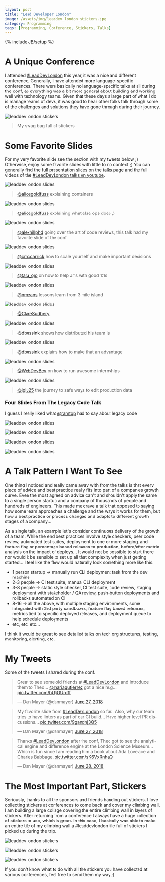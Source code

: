 ```yaml
---
layout: post
title: "Lead Developer London"
image: /assets/img/leaddev_london_stickers.jpg
category: Programming
tags: [Programming, Conference, Stickers, Talks]
---
```

{% include JB/setup %}

# A Unique Conference

I attended [#LeadDevLondon](https://twitter.com/hashtag/LeadDevLondon) this year, it was a nice and different conference. Generally, I have attended more language-specific conferences. There were basically no language-specific talks at all during the conf, as everything was a bit more general about building and working well with technology teams. Given that these days a large part of what I do is manage teams of devs, it was good to hear other folks talk through some of the challenges and solutions they have gone through during their journey.

![leaddev london stickers](/assets/img/leaddev_london_stickers.jpg)
> My swag bag full of stickers

# Some Favorite Slides

For my very favorite slide see the section with my tweets below ;) Otherwise, enjoy some favorite slides with little to no context ;) You can generally find the full presentation slides on the [talks page](https://london2018.theleaddeveloper.com/schedule) and the full videos of the [#LeadDevLondon talks on youtube](https://www.youtube.com/playlist?list=PLBzScQzZ83I_VX8zgmLqIfma_kJs3RRmu).

![leaddev london slides](/assets/img/leaddev_london/container_manual_1.jpg)
> [@alicegoldfuss](https://twitter.com/alicegoldfuss) explaining containers

![leaddev london slides](/assets/img/leaddev_london/container_manual_2.jpg)
> [@alicegoldfuss](https://twitter.com/alicegoldfuss) explaining what else ops does ;)

![leaddev london slides](/assets/img/leaddev_london/art_of_reviews.jpg)
> [@alexhillphd](https://twitter.com/alexhillphd) going over the art of code reviews, this talk had my favorite slide of the conf

![leaddev london slides](/assets/img/leaddev_london/scaling_yourself.jpg)
> [@cmccarrick](https://twitter.com/cmccarrick) how to scale yourself and make important decisions

![leaddev london slides](/assets/img/leaddev_london/jr_next.jpg)
> [@tara_ojo](https://twitter.com/tara_ojo) on how to help Jr's with good 1:1s

![leaddev london slides](/assets/img/leaddev_london/destroyed_island.jpg)
> [@nmeans](https://twitter.com/nmeans) lessons learn from 3 mile island

![leaddev london slides](/assets/img/leaddev_london/no_elitism.jpg)
> [@ClareSudbery](https://twitter.com/ClareSudbery)

![leaddev london slides](/assets/img/leaddev_london/widely_distributed.jpg)
> [@dbussink](https://twitter.com/dbussink) shows how distributed his team is

![leaddev london slides](/assets/img/leaddev_london/widely_distributed_2.jpg)
> [@dbussink](https://twitter.com/dbussink) explains how to make that an advantage

![leaddev london slides](/assets/img/leaddev_london/awesome_internships.jpg)
> [@WebDevBev](https://twitter.com/WebDevBev) on how to run awesome internships

![leaddev london slides](/assets/img/leaddev_london/edit_data.jpg)
> [@jqiu25](https://twitter.com/jqiu25) the journey to safe ways to edit production data

### Four Slides From The Legacy Code Talk

I guess I really liked what [@ramtop](https://twitter.com/ramtop) had to say about legacy code

![leaddev london slides](/assets/img/leaddev_london/legacy_rewrite.jpg)

![leaddev london slides](/assets/img/leaddev_london/legacy_strangler.jpg)

![leaddev london slides](/assets/img/leaddev_london/legacy_modularity.jpg)

![leaddev london slides](/assets/img/leaddev_london/legacy_simplify.jpg)


# A Talk Pattern I Want To See

One thing I noticed and really came away with from the talks is that every piece of advice and best practice really fits into part of a companies growth curve. Even the most agreed on advice can't and shouldn't apply the same to a single person startup and a company of thousands of people and hundreds of engineers. This made me crave a talk that opposed to saying how some team approaches a challenge and the ways it works for them, but how a best practice or process changes and adapts to different growth stages of a company...

As a single talk, an example let's consider continuous delivery of the growth of a team. While the end best practices involve style checkers, peer code review, automated test suites, deployment to one or more staging, and feature flag or percentage based releases to production, before/after metric analysis on the impact of deploys... It would not be possible to start there nor would it be sensible to set up all that complexity when just getting started... I feel like the flow would naturally look something more like this.

* 1 person startup -> manually run CLI deployment task from the dev machine
* 2-3 people -> CI test suite, manual CLI deployment
* 3-8 people -> static style checker, CI test suite, code review, staging deployment with stakeholder / QA review, push-button deployments and rollbacks automated on CI
* 8-16 -> all the above, with multiple staging environments, some integrated with 3rd party sandboxes, feature flag based releases, metrics tied to specific deployed releases, and deployment queue to help schedule deployments
* etc, etc, etc...

I think it would be great to see detailed talks on tech org structures, testing, monitoring, alerting, etc..

# My Tweets

Some of the tweets I shared during the conf.

<blockquote class="twitter-tweet" data-lang="en"><p lang="en" dir="ltr">Great to see some old friends at <a href="https://twitter.com/hashtag/LeadDevLondon?src=hash&amp;ref_src=twsrc%5Etfw">#LeadDevLondon</a> and introduce them to Theo... <a href="https://twitter.com/mariagutierrez?ref_src=twsrc%5Etfw">@mariagutierrez</a> got a nice hug... <a href="https://t.co/bUIjOUrdff">pic.twitter.com/bUIjOUrdff</a></p>&mdash; Dan Mayer (@danmayer) <a href="https://twitter.com/danmayer/status/1012026404890988545?ref_src=twsrc%5Etfw">June 27, 2018</a></blockquote>
<script async src="https://platform.twitter.com/widgets.js" charset="utf-8"></script>



<blockquote class="twitter-tweet" data-lang="en"><p lang="en" dir="ltr">My favorite slide from <a href="https://twitter.com/hashtag/LeadDevLondon?src=hash&amp;ref_src=twsrc%5Etfw">#LeadDevLondon</a> so far.. Also, why our team tries to have linters as part of our CI build... Have higher level PR discussions... <a href="https://t.co/9gandnj3Q5">pic.twitter.com/9gandnj3Q5</a></p>&mdash; Dan Mayer (@danmayer) <a href="https://twitter.com/danmayer/status/1011991874259832833?ref_src=twsrc%5Etfw">June 27, 2018</a></blockquote>
<script async src="https://platform.twitter.com/widgets.js" charset="utf-8"></script>



<blockquote class="twitter-tweet" data-lang="en"><p lang="en" dir="ltr">Thanks <a href="https://twitter.com/hashtag/LeadDevLondon?src=hash&amp;ref_src=twsrc%5Etfw">#LeadDevLondon</a> after the conf, Theo got to see the analytical engine and difference engine at the London Science Museum... Which is fun since I am reading him a book about Ada Lovelace and Charles Babbage. <a href="https://t.co/sK6VxRnhaQ">pic.twitter.com/sK6VxRnhaQ</a></p>&mdash; Dan Mayer (@danmayer) <a href="https://twitter.com/danmayer/status/1012420484158255104?ref_src=twsrc%5Etfw">June 28, 2018</a></blockquote>
<script async src="https://platform.twitter.com/widgets.js" charset="utf-8"></script>



# The Most Important Part, Stickers

Seriously, thanks to all the sponsors and friends handing out stickers. I love collecting stickers at conferences to come back and cover my climbing wall. I am building a large collage covering the entire climbing wall in layers of stickers. After returning from a conference I always have a huge collection of stickers to use, which is great. In this case, I basically was able to make an entire tile of my climbing wall a #leaddevlondon tile full of stickers I picked up during the trip.

![leaddev london stickers](/assets/img/leaddev_london/stickers_1.jpg)

![leaddev london stickers](/assets/img/leaddev_london/stickers_2.jpg)

![leaddev london stickers](/assets/img/leaddev_london/stickers_3.jpg)


If you don't know what to do with all the stickers you have collected at various conferences, feel free to send them my way ;)